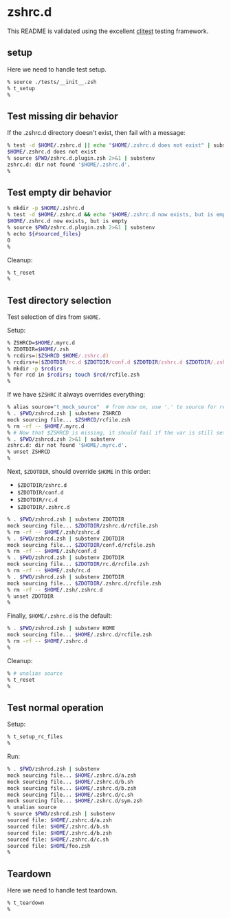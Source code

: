 # zshrc.d

This README is validated using the excellent [clitest] testing framework.

## setup

Here we need to handle test setup.

```zsh
% source ./tests/__init__.zsh
% t_setup
%
```

## Test missing dir behavior

If the .zshrc.d directory doesn't exist, then fail with a message:

```zsh
% test -d $HOME/.zshrc.d || echo "$HOME/.zshrc.d does not exist" | substenv
$HOME/.zshrc.d does not exist
% source $PWD/zshrc.d.plugin.zsh 2>&1 | substenv
zshrc.d: dir not found '$HOME/.zshrc.d'.
%
```

## Test empty dir behavior

```zsh
% mkdir -p $HOME/.zshrc.d
% test -d $HOME/.zshrc.d && echo "$HOME/.zshrc.d now exists, but is empty" | substenv
$HOME/.zshrc.d now exists, but is empty
% source $PWD/zshrc.d.plugin.zsh 2>&1 | substenv
% echo ${#sourced_files}
0
%
```

Cleanup:

```zsh
% t_reset
%
```

## Test directory selection

Test selection of dirs from `$HOME`.

Setup:

```zsh
% ZSHRCD=$HOME/.myrc.d
% ZDOTDIR=$HOME/.zsh
% rcdirs=($ZSHRCD $HOME/.zshrc.d)
% rcdirs+=($ZDOTDIR/rc.d $ZDOTDIR/conf.d $ZDOTDIR/zshrc.d $ZDOTDIR/.zshrc.d)
% mkdir -p $rcdirs
% for rcd in $rcdirs; touch $rcd/rcfile.zsh
%
```

If we have `$ZSHRC` it always overrides everything:

```zsh
% alias source="t_mock_source"  # from now on, use '.' to source for real
% . $PWD/zshrcd.zsh | substenv ZSHRCD
mock sourcing file... $ZSHRCD/rcfile.zsh
% rm -rf -- $HOME/.myrc.d
% # Now that $ZSHRCD is missing, it should fail if the var is still set
% . $PWD/zshrcd.zsh 2>&1 | substenv
zshrc.d: dir not found '$HOME/.myrc.d'.
% unset ZSHRCD
%
```

Next, `$ZDOTDIR`, should override `$HOME` in this order:

- `$ZDOTDIR/zshrc.d`
- `$ZDOTDIR/conf.d`
- `$ZDOTDIR/rc.d`
- `$ZDOTDIR/.zshrc.d`

```zsh
% . $PWD/zshrcd.zsh | substenv ZDOTDIR
mock sourcing file... $ZDOTDIR/zshrc.d/rcfile.zsh
% rm -rf -- $HOME/.zsh/zshrc.d
% . $PWD/zshrcd.zsh | substenv ZDOTDIR
mock sourcing file... $ZDOTDIR/conf.d/rcfile.zsh
% rm -rf -- $HOME/.zsh/conf.d
% . $PWD/zshrcd.zsh | substenv ZDOTDIR
mock sourcing file... $ZDOTDIR/rc.d/rcfile.zsh
% rm -rf -- $HOME/.zsh/rc.d
% . $PWD/zshrcd.zsh | substenv ZDOTDIR
mock sourcing file... $ZDOTDIR/.zshrc.d/rcfile.zsh
% rm -rf -- $HOME/.zsh/.zshrc.d
% unset ZDOTDIR
%
```

Finally, `$HOME/.zshrc.d` is the default:

```zsh
% . $PWD/zshrcd.zsh | substenv HOME
mock sourcing file... $HOME/.zshrc.d/rcfile.zsh
% rm -rf -- $HOME/.zshrc.d
%
```

Cleanup:

```zsh
% # unalias source
% t_reset
%
```

## Test normal operation

Setup:

```zsh
% t_setup_rc_files
%
```

Run:

```zsh
% . $PWD/zshrcd.zsh | substenv
mock sourcing file... $HOME/.zshrc.d/a.zsh
mock sourcing file... $HOME/.zshrc.d/b.sh
mock sourcing file... $HOME/.zshrc.d/b.zsh
mock sourcing file... $HOME/.zshrc.d/c.sh
mock sourcing file... $HOME/.zshrc.d/sym.zsh
% unalias source
% source $PWD/zshrcd.zsh | substenv
sourced file: $HOME/.zshrc.d/a.zsh
sourced file: $HOME/.zshrc.d/b.sh
sourced file: $HOME/.zshrc.d/b.zsh
sourced file: $HOME/.zshrc.d/c.sh
sourced file: $HOME/foo.zsh
%
```

## Teardown

Here we need to handle test teardown.

```zsh
% t_teardown
%
```

[clitest]: https://github.com/aureliojargas/clitest
